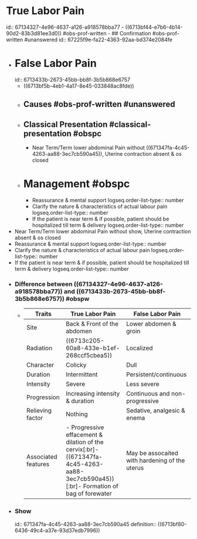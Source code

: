 # True Labor Pain
id:: 67134327-4e96-4637-a126-a918578bba77
	- ((6713bf44-e7b6-4b14-90d2-83b3d81ee3d0)) #obs-prof-written
	- ## Confirmation #obs-prof-written #unanswered
	  id:: 67225f9e-fa22-4363-92aa-bd374e2084fe
- # False Labor Pain
  id:: 6713433b-2673-45bb-bb8f-3b5b868e6757
	- ((6713bf5b-4eb1-4a17-8e45-033848ac8fde))
	- ## Causes #obs-prof-written #unanswered
	- ## Classical Presentation #classical-presentation #obspc
		- Near Term/Term lower abdominal Pain without ((671347fa-4c45-4263-aa88-3ec7cb590a45)), Uterine contraction absent & os closed
	- # Management #obspc
		- Reassurance & mental support
		  logseq.order-list-type:: number
		- Clarify the nature & characteristics of actual labour pain
		  logseq.order-list-type:: number
		- If the patient is near term & if possible, patient should be hospitalized till term & delivery
		  logseq.order-list-type:: number
- Near Term/Term lower abdominal Pain without show, Uterine contraction absent & os closed
- Reassurance & mental support
  logseq.order-list-type:: number
- Clarify the nature & characteristics of actual labour pain
  logseq.order-list-type:: number
- If the patient is near term & if possible, patient should be hospitalized till term & delivery
  logseq.order-list-type:: number
- ### Difference between ((67134327-4e96-4637-a126-a918578bba77)) and ((6713433b-2673-45bb-bb8f-3b5b868e6757)) #obspw
	- | Traits              | True Labor Pain                                                                                                                       | False Labor Pain                               |
	  | ------------------- | ------------------------------------------------------------------------------------------------------------------------------------- | ---------------------------------------------- |
	  | Site                | Back & Front of the abdomen                                                                                                           | Lower abdomen & groin                          |
	  | Radiation           | ((6713c205-60a8-433e-b1ef-268ccf5cbea5))                                                                                              | Localized                                      |
	  | Character           | Colicky                                                                                                                               | Dull                                           |
	  | Duration            | Intermittent                                                                                                                          | Persistent/continuous                          |
	  | Intensity           | Severe                                                                                                                                | Less severe                                    |
	  | Progression         | Increasing intensity & duration                                                                                                       | Continuous and non-progressive                 |
	  | Relieving factor    | Nothing                                                                                                                               | Sedative, analgesic & enema                    |
	  | Associated features | - Progressive effacement & dilation of the cervix[:br]- ((671347fa-4c45-4263-aa88-3ec7cb590a45)) [:br]- Formation of bag of forewater | May be assocaited with hardening of the uterus |
- ### Show
  id:: 671347fa-4c45-4263-aa88-3ec7cb590a45
  definition:: ((6713bf80-6436-49c4-a37e-93d37edb7996))